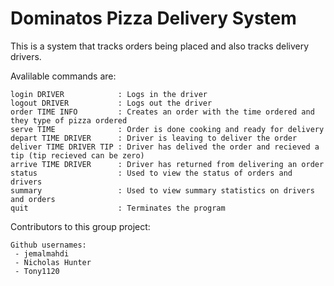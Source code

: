 # Dominatos Pizza Delivery System

This is a system that tracks orders being placed and also tracks delivery drivers. 

Avalilable commands are:
  
    login DRIVER            : Logs in the driver
    logout DRIVER           : Logs out the driver
    order TIME INFO         : Creates an order with the time ordered and they type of pizza ordered
    serve TIME              : Order is done cooking and ready for delivery
    depart TIME DRIVER      : Driver is leaving to deliver the order
    deliver TIME DRIVER TIP : Driver has delived the order and recieved a tip (tip recieved can be zero)
    arrive TIME DRIVER      : Driver has returned from delivering an order
    status                  : Used to view the status of orders and drivers
    summary                 : Used to view summary statistics on drivers and orders
    quit                    : Terminates the program
    
Contributors to this group project:
    
    Github usernames:
     - jemalmahdi
     - Nicholas Hunter
     - Tony1120
     
